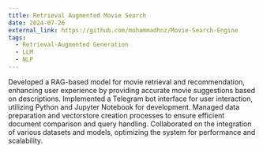 ```yaml
---
title: Retrieval Augmented Movie Search 
date: 2024-07-26
external_link: https://github.com/mohammadhnz/Movie-Search-Engine
tags:
  - Retrieval-Augmented Generation
  - LLM
  - NLP
---
```

Developed a RAG-based model for movie retrieval and recommendation, enhancing user experience by providing accurate
movie suggestions based on descriptions.
Implemented a Telegram bot interface for user interaction, utilizing Python and Jupyter Notebook for development.
Managed data preparation and vectorstore creation processes to ensure efficient document comparison and query handling.
Collaborated on the integration of various datasets and models, optimizing the system for performance and scalability.
<!--more-->
